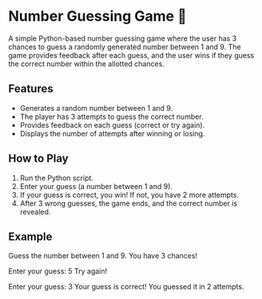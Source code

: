 # Number Guessing Game 🎯

A simple Python-based number guessing game where the user has 3 chances to guess a randomly generated number between 1 and 9. The game provides feedback after each guess, and the user wins if they guess the correct number within the allotted chances.

## Features
- Generates a random number between 1 and 9.
- The player has 3 attempts to guess the correct number.
- Provides feedback on each guess (correct or try again).
- Displays the number of attempts after winning or losing.

## How to Play
1. Run the Python script.
2. Enter your guess (a number between 1 and 9).
3. If your guess is correct, you win! If not, you have 2 more attempts.
4. After 3 wrong guesses, the game ends, and the correct number is revealed.

## Example
Guess the number between 1 and 9. You have 3 chances!

Enter your guess: 5 Try again!

Enter your guess: 3 Your guess is correct! You guessed it in 2 attempts.
